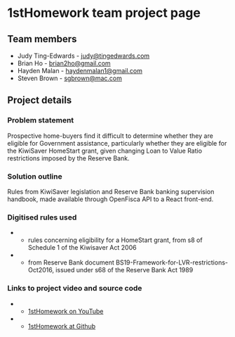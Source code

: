 # 1stHomework team project page

## Team members

* Judy Ting-Edwards - judy@tingedwards.com
* Brian Ho - brian2ho@gmail.com
* Hayden Malan - haydenmalan1@gmail.com
* Steven Brown - sgbrown@mac.com

## Project details

### Problem statement

Prospective home-buyers find it difficult to determine whether they are eligible for Government assistance, particularly whether they are eligible for the KiwiSaver HomeStart grant, given changing Loan to Value Ratio restrictions imposed by the Reserve Bank.

### Solution outline

Rules from KiwiSaver legislation and Reserve Bank banking supervision handbook, made available through OpenFisca API to a React front-end.

### Digitised rules used

* - rules concerning eligibility for a HomeStart grant, from s8 of Schedule 1 of the Kiwisaver Act 2006
* - from Reserve Bank document BS19-Framework-for-LVR-restrictions-Oct2016, issued under s68 of the Reserve Bank Act 1989

### Links to project video and source code

* - [1stHomework on YouTube](https://youtu.be/a3joIGvUW2A)
* - [1stHomework at Github](https://github.com/JudyPuff/1stHomework)
